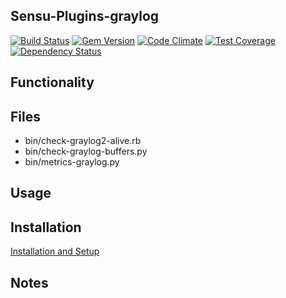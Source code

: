 ## Sensu-Plugins-graylog

[![Build Status](https://travis-ci.org/sensu-plugins/sensu-plugins-graylog.svg?branch=master)](https://travis-ci.org/sensu-plugins/sensu-plugins-graylog)
[![Gem Version](https://badge.fury.io/rb/sensu-plugins-graylog.svg)](http://badge.fury.io/rb/sensu-plugins-graylog)
[![Code Climate](https://codeclimate.com/github/sensu-plugins/sensu-plugins-graylog/badges/gpa.svg)](https://codeclimate.com/github/sensu-plugins/sensu-plugins-graylog)
[![Test Coverage](https://codeclimate.com/github/sensu-plugins/sensu-plugins-graylog/badges/coverage.svg)](https://codeclimate.com/github/sensu-plugins/sensu-plugins-graylog)
[![Dependency Status](https://gemnasium.com/sensu-plugins/sensu-plugins-graylog.svg)](https://gemnasium.com/sensu-plugins/sensu-plugins-graylog)

## Functionality

## Files
 * bin/check-graylog2-alive.rb
 * bin/check-graylog-buffers.py
 * bin/metrics-graylog.py

## Usage

## Installation

[Installation and Setup](http://sensu-plugins.io/docs/installation_instructions.html)

## Notes
